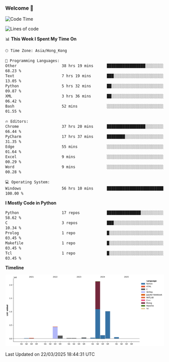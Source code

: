 ### Welcome 👋

<!--START_SECTION:waka-->
![Code Time](http://img.shields.io/badge/Code%20Time-1%2C714%20hrs%203%20mins-blue)

![Lines of code](https://img.shields.io/badge/From%20Hello%20World%20I%27ve%20Written-4.0%20million%20lines%20of%20code-blue)

📊 **This Week I Spent My Time On** 

```text
🕑︎ Time Zone: Asia/Hong_Kong

💬 Programming Languages: 
Other                    38 hrs 19 mins      █████████████████░░░░░░░░   68.23 % 
Text                     7 hrs 19 mins       ███░░░░░░░░░░░░░░░░░░░░░░   13.05 % 
Python                   5 hrs 32 mins       ██░░░░░░░░░░░░░░░░░░░░░░░   09.87 % 
XML                      3 hrs 36 mins       ██░░░░░░░░░░░░░░░░░░░░░░░   06.42 % 
Bash                     52 mins             ░░░░░░░░░░░░░░░░░░░░░░░░░   01.55 % 

🔥 Editors: 
Chrome                   37 hrs 20 mins      █████████████████░░░░░░░░   66.44 % 
PyCharm                  17 hrs 37 mins      ████████░░░░░░░░░░░░░░░░░   31.35 % 
Edge                     55 mins             ░░░░░░░░░░░░░░░░░░░░░░░░░   01.64 % 
Excel                    9 mins              ░░░░░░░░░░░░░░░░░░░░░░░░░   00.29 % 
Word                     9 mins              ░░░░░░░░░░░░░░░░░░░░░░░░░   00.28 % 

💻 Operating System: 
Windows                  56 hrs 10 mins      █████████████████████████   100.00 % 
```

**I Mostly Code in Python** 

```text
Python                   17 repos            ███████████████░░░░░░░░░░   58.62 % 
C                        3 repos             ███░░░░░░░░░░░░░░░░░░░░░░   10.34 % 
Prolog                   1 repo              █░░░░░░░░░░░░░░░░░░░░░░░░   03.45 % 
Makefile                 1 repo              █░░░░░░░░░░░░░░░░░░░░░░░░   03.45 % 
Tcl                      1 repo              █░░░░░░░░░░░░░░░░░░░░░░░░   03.45 % 
```



**Timeline**

![Lines of Code chart](https://raw.githubusercontent.com/xhj2501/xhj2501/main/assets/bar_graph.png)


 Last Updated on 22/03/2025 18:44:31 UTC
<!--END_SECTION:waka-->

